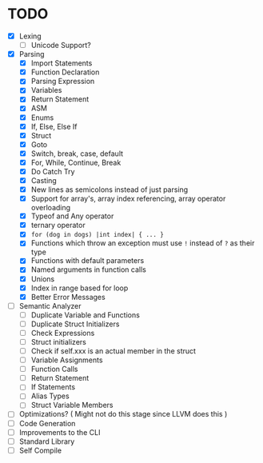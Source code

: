 # TODO

- [x] Lexing
    - [ ] Unicode Support?
- [x] Parsing
    - [x] Import Statements
    - [x] Function Declaration
    - [x] Parsing Expression
    - [x] Variables
    - [x] Return Statement
    - [x] ASM
    - [x] Enums
    - [x] If, Else, Else If
    - [x] Struct
    - [x] Goto
    - [x] Switch, break, case, default
    - [x] For, While, Continue, Break
    - [x] Do Catch Try
    - [x] Casting
    - [x] New lines as semicolons instead of just parsing
    - [x] Support for array's, array index referencing, array operator overloading
    - [x] Typeof and Any operator
    - [x] ternary operator
    - [x] `for (dog in dogs) |int index| { ... }`
    - [x] Functions which throw an exception must use `!` instead of `?` as their type
    - [x] Functions with default parameters
    - [x] Named arguments in function calls
    - [x] Unions
    - [x] Index in range based for loop
    - [x] Better Error Messages
- [ ] Semantic Analyzer
    - [ ] Duplicate Variable and Functions
    - [ ] Duplicate Struct Initializers
    - [ ] Check Expressions
    - [ ] Struct initializers
    - [ ] Check if self.xxx is an actual member in the struct
    - [ ] Variable Assignments
    - [ ] Function Calls
    - [ ] Return Statement
    - [ ] If Statements
    - [ ] Alias Types
    - [ ] Struct Variable Members
- [ ] Optimizations? ( Might not do this stage since LLVM does this )
- [ ] Code Generation
- [ ] Improvements to the CLI
- [ ] Standard Library
- [ ] Self Compile
